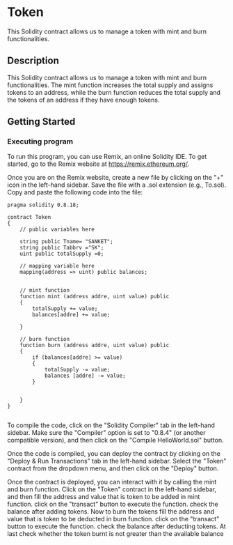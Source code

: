 # Token

This Solidity contract allows us to manage a token with mint and burn functionalities. 

## Description

This Solidity contract allows us to manage a token with mint and burn functionalities. The mint function increases the total supply and assigns tokens to an address, while the burn function reduces the total supply and the tokens of an address if they have enough tokens.

## Getting Started

### Executing program

To run this program, you can use Remix, an online Solidity IDE. To get started, go to the Remix website at https://remix.ethereum.org/.

Once you are on the Remix website, create a new file by clicking on the "+" icon in the left-hand sidebar. Save the file with a .sol extension (e.g., To.sol). Copy and paste the following code into the file:

```solidity
pragma solidity 0.8.18;

contract Token 
{
    // public variables here

    string public Tname= "SANKET";
    string public Tabbrv ="SK";
    uint public totalSupply =0;
    
    // mapping variable here
    mapping(address => uint) public balances;


    // mint function
    function mint (address addre, uint value) public 
    {
        totalSupply += value;
        balances[addre] += value;

    }

    // burn function
    function burn (address addre, uint value) public 
    {
        if (balances[addre] >= value) 
        {
            totalSupply -= value;
            balances [addre] -= value;
        } 

                                       
    }
}


```

To compile the code, click on the "Solidity Compiler" tab in the left-hand sidebar. Make sure the "Compiler" option is set to "0.8.4" (or another compatible version), and then click on the "Compile HelloWorld.sol" button.

Once the code is compiled, you can deploy the contract by clicking on the "Deploy & Run Transactions" tab in the left-hand sidebar. Select the "Token" contract from the dropdown menu, and then click on the "Deploy" button.

Once the contract is deployed, you can interact with it by calling the mint and burn function. Click on the "Token" contract in the left-hand sidebar, and then fill the address and value that is token to be added in mint function. click on the "transact" button to execute the function. check the balance after adding tokens. Now to burn the tokens fill the address and value that is token to be deducted in burn function. click on the "transact" button to execute the function. check the balance after deducting tokens. At last check whether the token burnt is not greater than the available balance

